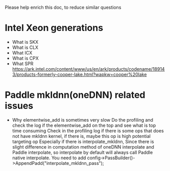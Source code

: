Please help enrich this doc, to reduce similar questions

# Intel Xeon generations

- What is SKX
- What is CLX
- What ICX
- What is CPX
- What SPR
https://ark.intel.com/content/www/us/en/ark/products/codename/189143/products-formerly-cooper-lake.html?wapkw=cooper%20lake

# Paddle mkldnn(oneDNN) related issues

- Why elementwise_add is sometimes very slow
    Do the profiling and check the log if the elementwise_add on the top and see what is top time consuming
    Check in the profiling log if there is some ops that does not have mkldnn kernel, if there is, maybe this op is high potential targeting op
    Especially if there is interpolate_mkldnn, Since there is slight difference in computation method of oneDNN interpolate and Paddle interpolate, so interpolate by default will always call Paddle native interpolate. You need to add config->PassBuilder()->AppendPadd("interpolate_mkldnn_pass");

